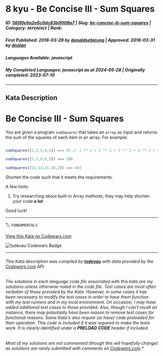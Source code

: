# 8 kyu - Be Concise III - Sum Squares

##### **ID**: [56f8fe6a2e6c0dc83b0008a7](https://www.codewars.com/kata/56f8fe6a2e6c0dc83b0008a7) | **Slug**: [be-concise-iii-sum-squares](https://www.codewars.com/kata/56f8fe6a2e6c0dc83b0008a7) | **Category**: `REFERENCE` | **Rank**: <span style="color:white">8 kyu</span>

##### **First Published**: 2016-03-28 ***by*** [donaldsebleung](https://www.codewars.com/users/donaldsebleung) | **Approved**: 2016-03-31 ***by*** [dnolan](https://www.codewars.com/users/dnolan)

##### **Languages Available**: javascript

##### **My Completed Languages**: javascript ***as at*** 2024-05-28 | **Originally completed**: 2023-07-10

---

## Kata Description


# Be Concise III - Sum Squares



You are given a program ```sumSquares``` that takes an ```array``` as input and returns the sum of the squares of each item in an array.  For example:



```javascript

sumSquares([1,2,3,4,5]) === 55 // 1 ** 2 + 2 ** 2 + 3 ** 2 + 4 ** 2 + 5 ** 2

sumSquares([7,3,9,6,5]) === 200

sumSquares([11,13,15,18,2]) === 843

```



Shorten the code such that it meets the requirements.



A few hints:



1. Try researching about built-in Array methods; they may help shorten your code **a lot**



Good luck!

---


🏷 `FUNDAMENTALS`


[View this Kata on Codewars.com](https://www.codewars.com/kata/56f8fe6a2e6c0dc83b0008a7)

![](https://www.codewars.com/users/jdold07/badges/large "tsdevau Codewars Badge")

---

###### *This Kata description was compiled by [**tsdevau**](https://tsdev.au) with data provided by the [Codewars.com](https://www.codewars.com) API.*

###### *The solutions in each language code file associated with this kata are my solutions unless otherwise noted in the code file.  Test cases are most often verbatim of those provided by the Kata.  However, in some cases it has been necessary to modify the test cases in order to have them function with my test runners and in my local environment.  On occasion, I may have added additional test cases to those provided.  Also, though I can't recall an instance, there may potentially have been reason to remove test cases for functional reasons.  Some Kata's also require (*or have*) code preloaded for their operation.  This code is included if it was required to make the tests work.  It is clearly identified under a **PRELOAD CODE** header if included.*

###### Most of my solutions are not commented (*though this will hopefully change*) as solutions are rarely submitted with comments on [Codewars.com](https://www.codewars.com).*
